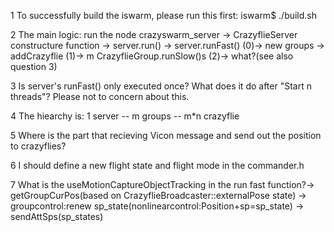 1 To successfully build the iswarm, please run this first:
iswarm$ ./build.sh

2 The main logic:
run the node crazyswarm_server -> CrazyflieServer constructure function -> server.run()
-> server.runFast() 
(0)-> new groups -> addCrazyflie 
(1)-> m CrazyflieGroup.runSlow()s 
(2)-> what?(see also question 3)

3 Is server's runFast() only executed once? What does it do after "Start n threads"? Please not to concern about this.

4 The hiearchy is: 1 server -- m groups -- m*n crazyflie

5 Where is the part that recieving Vicon message and send out the position to crazyflies?

6 I should define a new flight state and flight mode in the commander.h

7 What is the useMotionCaptureObjectTracking in the run fast function?-> getGroupCurPos(based on CrazyflieBroadcaster::externalPose state) -> groupcontrol:renew sp_state(nonlinearcontrol:Position+sp=sp_state) -> sendAttSps(sp_states)

